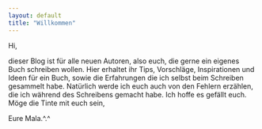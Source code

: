 ```yaml
---
layout: default
title: "Willkommen"
---
```


<!--
- **Erst** was schreiben, dann Strg-S (auf Papas Computer Fn-S) drücken 
- Dann mit Alt-Tab zu Chrome wechseln
- _Dann_ in Chrome auf F5 drücken
- Dann wieder mit Alt-Tab zurück zu den grauen Text Editor

http://fontawesome.io/icons/

-->

Hi, 

dieser Blog ist für alle neuen Autoren, also euch, die gerne ein eigenes Buch schreiben wollen.
Hier erhaltet ihr Tips, Vorschläge, Inspirationen und Ideen für ein Buch, sowie die Erfahrungen die 
ich selbst beim Schreiben gesammelt habe. Natürlich werde ich euch auch von den Fehlern erzählen,
die ich während des Schreibens gemacht habe. Ich hoffe es gefällt euch. Möge die Tinte mit euch sein,

Eure Mala.^.^  <i class="fa fa-book"></i> 
